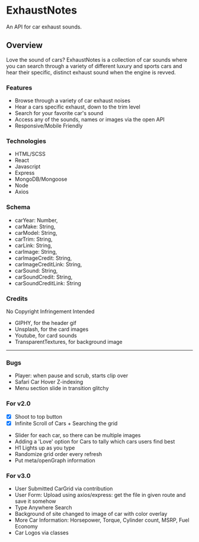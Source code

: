 # ExhaustNotes
An API for car exhaust sounds.

## Overview
Love the sound of cars? ExhaustNotes is a collection of car sounds where you can search through a variety of different luxury and sports cars and hear their specific, distinct exhaust sound when the engine is revved.

### Features
- Browse through a variety of car exhaust noises
- Hear a cars specific exhaust, down to the trim level
- Search for your favorite car's sound
- Access any of the sounds, names or images via the open API
- Responsive/Mobile Friendly

### Technologies
- HTML/SCSS
- React
- Javascript
- Express
- MongoDB/Mongoose
- Node
- Axios

### Schema
-  carYear: Number,
-  carMake: String,
-  carModel: String,
-  carTrim: String,
-  carLink: String,
-  carImage: String,
-  carImageCredit: String,
-  carImageCreditLink: String,
-  carSound: String,
-  carSoundCredit: String,
-  carSoundCreditLink: String

### Credits
No Copyright Infringement Intended
- GIPHY, for the header gif
- Unsplash, for the card images
- Youtube, for card sounds
- TransparentTextures, for background image

---

### Bugs
- Player: when pause and scrub, starts clip over
- Safari Car Hover Z-indexing
- Menu section slide in transition glitchy

### For v2.0
- [X] Shoot to top button
- [X] Infinite Scroll of Cars + Searching the grid
- Slider for each car, so there can be multiple images
- Adding a 'Love' option for Cars to tally which cars users find best
- H1 Lights up as you type
- Randomize grid order every refresh
- Put meta/openGraph information

### For v3.0
- User Submitted CarGrid via contribution
- User Form: Upload using axios/express: get the file in given route and save it somehow
- Type Anywhere Search
- Background of site changed to image of car with color overlay
- More Car Information: Horsepower, Torque, Cylinder count, MSRP, Fuel Economy
- Car Logos via classes